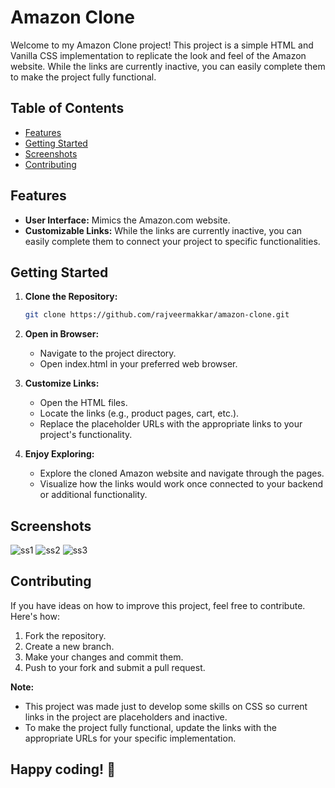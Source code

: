 # Amazon Clone

Welcome to my Amazon Clone project! This project is a simple HTML and Vanilla CSS implementation to replicate the look and feel of the Amazon website. While the links are currently inactive, you can easily complete them to make the project fully functional.

## Table of Contents

- [Features](#features)
- [Getting Started](#getting-started)
- [Screenshots](#screenshots)
- [Contributing](#contributing)

## Features <a id="features"></a>

- **User Interface:** Mimics the Amazon.com website.
- **Customizable Links:** While the links are currently inactive, you can easily complete them to connect your project to specific functionalities.

## Getting Started <a id="getting-started"></a>

1. **Clone the Repository:**
   ```bash
   git clone https://github.com/rajveermakkar/amazon-clone.git

2. **Open in Browser:**
    - Navigate to the project directory.
    - Open index.html in your preferred web browser.

3. **Customize Links:**
    - Open the HTML files.
    - Locate the links (e.g., product pages, cart, etc.).
    - Replace the placeholder URLs with the appropriate links to your project's functionality.

4. **Enjoy Exploring:**
    - Explore the cloned Amazon website and navigate through the pages.
    - Visualize how the links would work once connected to your backend or additional functionality.

## Screenshots <a id="screenshots"></a>
![ss1](https://github.com/rajveermakkar/amazon-clone/assets/154929435/9eaef4b4-3966-4386-807b-e850388c8269)
![ss2](https://github.com/rajveermakkar/amazon-clone/assets/154929435/b33a9874-7abc-47a4-b463-25ff0dbf04d4)
![ss3](https://github.com/rajveermakkar/amazon-clone/assets/154929435/e5319cf4-069f-4dca-9681-a82e690cdc01)

## Contributing <a id="contributing"></a>

If you have ideas on how to improve this project, feel free to contribute. Here's how:

1. Fork the repository.
2. Create a new branch.
3. Make your changes and commit them.
4. Push to your fork and submit a pull request.

**Note:** 
- This project was made just to develop some skills on CSS so current links in the project are placeholders and inactive.
- To make the project fully functional, update the links with the appropriate URLs for your specific implementation.

## Happy coding! 🚀



